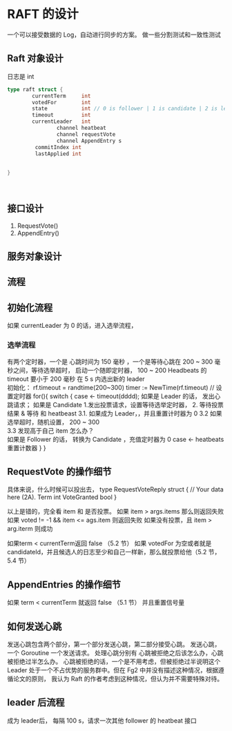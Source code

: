 # RAFT 的设计

一个可以接受数据的 Log，自动进行同步的方案。
做一些分割测试和一致性测试

## Raft 对象设计 
日志是 int
```go 
type raft struct {
    	currentTerm     int
    	votedFor        int
    	state           int // 0 is follower | 1 is candidate | 2 is leader
    	timeout         int
    	currentLeader   int
    	        channel heatbeat 
    	        channel requestVote
    	        channel AppendEntry s
    	 commitIndex int 
    	 lastApplied int
    	 
    	 
}

 
```

## 接口设计
1. RequestVote()
3. AppendEntry()
## 服务对象设计 

## 流程

## 初始化流程

如果 currentLeader 为 0 的话，进入选举流程，

### 选举流程
有两个定时器，一个是 心跳时间为 150 毫秒 ，一个是等待心跳在 200 ~ 300 毫秒之间，等待选举超时，
启动一个随即定时器， 100 ~ 200 
Headbeats 的 timeout 要小于 200 毫秒
在 5 s 内选出新的 leader  
初始化：
rf.timeout = randtime(200~300)
timer := NewTime(rf.timeout) // 设置定时器
for(){ 
switch {
    case <- timeout(dddd);
         如果是 Leader 的话，
                    发出心跳请求；
         如果是 Candidate 
                    1.发出投票请求，设置等待选举定时器，
                    2. 等待投票结果 & 等待 和 heatbeast
                    3.1. 如果成为 Leader，，并且重置计时器为 0 
                    3.2  如果选举超时，随机设置， 200 ~ 300  
                    3.3 发现高于自己 item 怎么办？                
         如果是 Follower 的话，
                转换为 Candidate ，充值定时器为 0
    case <- heatbeats
        重置计数器
}
}

## RequestVote 的操作细节

具体来说，什么时候可以投出去，
type RequestVoteReply struct {
               	// Your data here (2A).
               	Term int
               	VoteGranted bool
}

以上是错的，完全看 item 和 是否投票。
如果 item > args.items 那么则返回失败
如果 voted != -1 && item <= ags.item 则返回失败
如果没有投票，且 item > arg.iterm 则成功


如果term < currentTerm返回 false （5.2 节）
如果 votedFor 为空或者就是 candidateId，并且候选人的日志至少和自己一样新，那么就投票给他（5.2 节，5.4 节）

## AppendEntries 的操作细节 

如果 term < currentTerm 就返回 false （5.1 节） 
并且重置信号量

## 如何发送心跳
发送心跳包含两个部分，第一个部分发送心跳，第二部分接受心跳。
发送心跳，一个 Goroutine 一个发送请求。
处理心跳分别有 心跳被拒绝之后该怎么办，心跳被拒绝过半怎么办。
心跳被拒绝的话，一个是不用考虑，但被拒绝过半说明这个 Leader 处于一个不占优势的服务群中。但在 Fg2 中并没有描述这种情况，根据遵循论文的原则，
我认为 Raft 的作者考虑到这种情况，但认为并不需要特殊对待。


## leader 后流程
成为 leader后，
每隔 100 s，请求一次其他 follower 的 heatbeat 接口 

 

